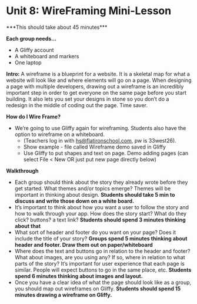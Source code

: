 <h1>Unit 8: WireFraming Mini-Lesson</h1>
***This should take about 45 minutes***

<b>Each group needs…</b> 
+ A Gliffy account
+ A whiteboard and markers
+ One laptop

<b>Intro:</b>
A wireframe is a blueprint for a website. It is a skeletal map for what a website will look like and where elements will go on a page. When designing a page with multiple developers, drawing out a wireframe is an incredibly important step in order to get everyone on the same page before you start building. It also lets you set your designs in stone so you don’t do a redesign in the middle of coding out the page. Time saver.

<b>How do I Wire Frame?</b>
+ We’re going to use Gliffy again for wireframing. Students also have the option to wireframe on a whiteboard.
  + (Teachers log in with hs@flatironschool.com, pw is 33west26).
  + Show example - file called Wireframe demo saved in Gliffy
  + Use Gliffy to put shapes and text on page. Demo adding pages (can select File < New OR just put new page directly below)

<b>Walkthrough</b>
  + Each group should think about the story they already wrote before they get started. What themes and/or topics emerge? Themes will be important in thinking about design. <b>Students should take 5 min to discuss and write those down on a white board.</b>
  + It’s important to think about how you want a user to follow the story and how to walk through your app. How does the story start? What do they click? buttons? a text link? <b>Students should spend 3 minutes thinking about that</b>
  + What sort of header and footer do you want on your page? Does it include the title of your story? <b>Groups spend 5 minutes thinking about header and footer. Draw them out on paper/whiteboard</b>
  + Where does the text and buttons go in relation to the header and footer? What about images, are you using any? If so, where in relation to what parts of the story? It’s important for user experience that each page is similar. People will expect buttons to go in the same place, etc. <b>Students spend 6 minutes thinking about images and layout.</b>
  + Once you have a clear idea of what the page should look like as a group, you should map out wireframes on Gliffy. <b>Students should spend 15 minutes drawing a wireframe on Gliffy.</b>
